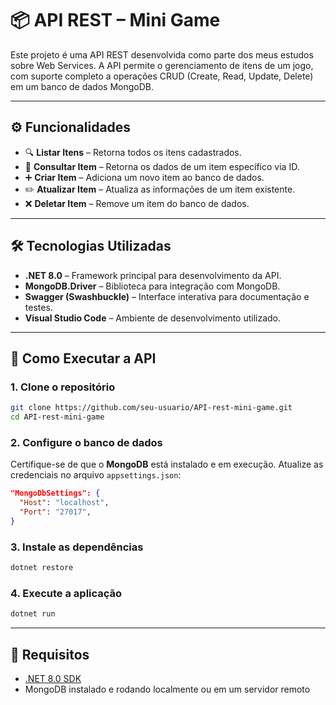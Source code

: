 
# 📦 API REST – Mini Game

Este projeto é uma API REST desenvolvida como parte dos meus estudos sobre Web Services. A  API permite o gerenciamento de itens de um jogo, com suporte completo a operações CRUD (Create, Read, Update, Delete) em um banco de dados MongoDB.

---

## ⚙️ Funcionalidades

- 🔍 **Listar Itens** – Retorna todos os itens cadastrados.
- 📄 **Consultar Item** – Retorna os dados de um item específico via ID.
- ➕ **Criar Item** – Adiciona um novo item ao banco de dados.
- ✏️ **Atualizar Item** – Atualiza as informações de um item existente.
- ❌ **Deletar Item** – Remove um item do banco de dados.

---

## 🛠️ Tecnologias Utilizadas

- **.NET 8.0** – Framework principal para desenvolvimento da API.
- **MongoDB.Driver** – Biblioteca para integração com MongoDB.
- **Swagger (Swashbuckle)** – Interface interativa para documentação e testes.
- **Visual Studio Code** – Ambiente de desenvolvimento utilizado.

---

## 🚀 Como Executar a API

### 1. Clone o repositório

```bash
git clone https://github.com/seu-usuario/API-rest-mini-game.git
cd API-rest-mini-game
```

### 2. Configure o banco de dados

Certifique-se de que o **MongoDB** está instalado e em execução. Atualize as credenciais no arquivo `appsettings.json`:

```json
"MongoDbSettings": {
  "Host": "localhost",
  "Port": "27017",  
}
```

### 3. Instale as dependências

```bash
dotnet restore
```

### 4. Execute a aplicação

```bash
dotnet run
```

---

## 📌 Requisitos

- [.NET 8.0 SDK](https://dotnet.microsoft.com/download)
- MongoDB instalado e rodando localmente ou em um servidor remoto
